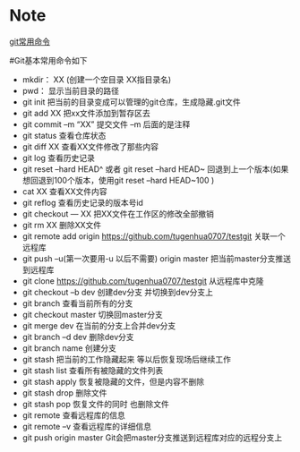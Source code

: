 # Note

[git常用命令](http://www.bootcss.com/p/git-guide/)

#Git基本常用命令如下
*  mkdir：      XX (创建一个空目录 XX指目录名) 
*  pwd：      显示当前目录的路径
*  git init   把当前的目录变成可以管理的git仓库，生成隐藏.git文件
*  git add XX    把xx文件添加到暂存区去
*  git commit –m “XX”  提交文件 –m 后面的是注释
*  git status        查看仓库状态
*  git diff  XX      查看XX文件修改了那些内容
*  git log          查看历史记录
*  git reset  –hard HEAD^ 或者 git reset  –hard HEAD~ 回退到上一个版本(如果想回退到100个版本，使用git reset –hard HEAD~100 ) 
*  cat XX         查看XX文件内容
*  git reflog       查看历史记录的版本号id 
*  git checkout — XX  把XX文件在工作区的修改全部撤销
*  git rm XX          删除XX文件 
*  git remote add origin https://github.com/tugenhua0707/testgit 关联一个远程库 
*  git push –u(第一次要用-u 以后不需要) origin master 把当前master分支推送到远程库 
*  git clone https://github.com/tugenhua0707/testgit  从远程库中克隆 
*  git checkout –b dev  创建dev分支 并切换到dev分支上 
*  git branch  查看当前所有的分支 
*  git checkout master 切换回master分支 
*  git merge dev    在当前的分支上合并dev分支
*  git branch –d dev 删除dev分支 
*  git branch name  创建分支 
*  git stash 把当前的工作隐藏起来 等以后恢复现场后继续工作 
*  git stash list 查看所有被隐藏的文件列表
*  git stash apply 恢复被隐藏的文件，但是内容不删除 
*  git stash drop 删除文件 
*  git stash pop 恢复文件的同时 也删除文件 
*  git remote 查看远程库的信息 
*  git remote –v 查看远程库的详细信息 
*  git push origin master  Git会把master分支推送到远程库对应的远程分支上